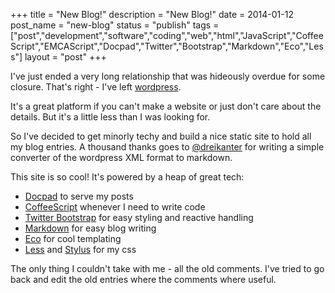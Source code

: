 +++
title = "New Blog!"
description = "New Blog!"
date = 2014-01-12
post_name = "new-blog"
status = "publish"
tags = ["post","development","software","coding","web","html","JavaScript","CoffeeScript","EMCAScript","Docpad","Twitter","Bootstrap","Markdown","Eco","Less"]
layout = "post"
+++

I've just ended a very long relationship that was hideously overdue for some closure. That's right - I've left [wordpress](http://codetype.wordpress.com).

It's a great platform if you can't make a website or just don't care about the details. But it's a little less than I was looking for.

So I've decided to get minorly techy and build a nice static site to hold all my blog entries. A thousand thanks goes to [@dreikanter](https://github.com/dreikanter/wp2md) for writing a simple converter of the wordpress XML format to markdown.

This site is so cool! It's powered by a heap of great tech:

 * [Docpad](http://docpad.org) to serve my posts
 * [CoffeeScript](http://coffeescript.org/) whenever I need to write code
 * [Twitter Bootstrap](http://getbootstrap.com/) for easy styling and reactive handling
 * [Markdown](http://daringfireball.net/projects/markdown/) for easy blog writing
 * [Eco](https://github.com/sstephenson/eco) for cool templating
 * [Less](http://lesscss.org/) and [Stylus](http://learnboost.github.io/stylus/) for my css

The only thing I couldn't take with me - all the old comments. I've tried to go back and edit the old entries where the comments where useful.

